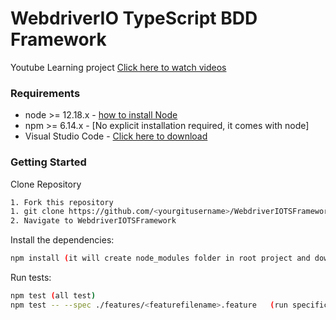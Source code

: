 # WebdriverIO TypeScript BDD Framework
Youtube Learning project [Click here to watch videos](https://youtube.com/playlist?list=PLGk7ftfMz7jbZcArQU894rAfo6B1PbXbG)

### Requirements
-   node >= 12.18.x - [how to install Node](https://nodejs.org/en/download/)
-   npm >= 6.14.x - [No explicit installation required, it comes with node]
-   Visual Studio Code - [Click here to download](https://code.visualstudio.com/download)

### Getting Started
Clone Repository
```bash
1. Fork this repository
1. git clone https://github.com/<yourgitusername>/WebdriverIOTSFramework.git
2. Navigate to WebdriverIOTSFramework
```

Install the dependencies:
```bash
npm install (it will create node_modules folder in root project and download all required dependencies)
```

Run tests:
```bash
npm test (all test)
npm test -- --spec ./features/<featurefilename>.feature   (run specific test)
```